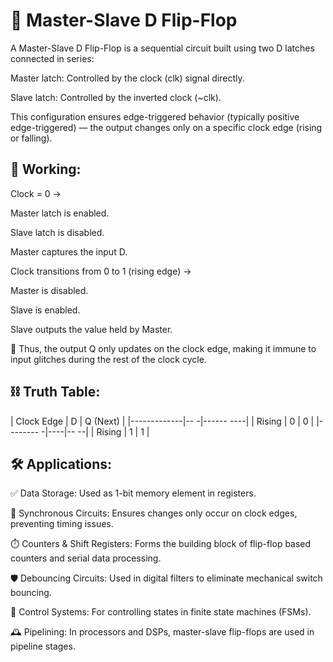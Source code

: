# 🔄 Master-Slave D Flip-Flop


A Master-Slave D Flip-Flop is a sequential circuit built using two D latches connected in series:

Master latch: Controlled by the clock (clk) signal directly.

Slave latch: Controlled by the inverted clock (~clk).

This configuration ensures edge-triggered behavior (typically positive edge-triggered) — the output changes only on a specific clock edge (rising or falling).

## 🔧 Working:

Clock = 0 →

Master latch is enabled.

Slave latch is disabled.

Master captures the input D.

Clock transitions from 0 to 1 (rising edge) →

Master is disabled.

Slave is enabled.

Slave outputs the value held by Master.

🔁 Thus, the output Q only updates on the clock edge, making it immune to input glitches during the rest of the clock cycle.

## ⛓️ Truth Table:

| Clock Edge  |	D  |	Q (Next) |
|-------------|-- -|------ ----|
| Rising    	| 0  |	0        |
|--------    -|----|--       --|
| Rising	   | 1   | 	1        |

## 🛠️ Applications:

✅ Data Storage: Used as 1-bit memory element in registers.

🧠 Synchronous Circuits: Ensures changes only occur on clock edges, preventing timing issues.

⏱️ Counters & Shift Registers: Forms the building block of flip-flop based counters and serial data processing.

🛡️ Debouncing Circuits: Used in digital filters to eliminate mechanical switch bouncing.

🔐 Control Systems: For controlling states in finite state machines (FSMs).

🕰️ Pipelining: In processors and DSPs, master-slave flip-flops are used in pipeline stages.


